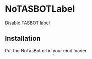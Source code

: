 # NoTASBOTLabel
Disable TASBOT label

<h2>Installation</h2>
<p>Put the NoTasBot.dll in your mod loader</p>
